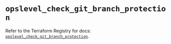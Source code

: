 # `opslevel_check_git_branch_protection`

Refer to the Terraform Registry for docs: [`opslevel_check_git_branch_protection`](https://registry.terraform.io/providers/opslevel/opslevel/1.6.3/docs/resources/check_git_branch_protection).
